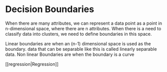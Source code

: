 
# Decision Boundaries

When there are many attributes, we can represent a data point as a point in n-dimensional space, where there are n attributes. When there is a need to classify data into clusters, we need to define boundaries in this space. 

Linear boundaries are when an (n-1) dimensional space is used as the boundary. data that can be separable like this is called linearly separable data.
Non linear Boundaries are when the boundary is a curve

[[regression|Regression]]
